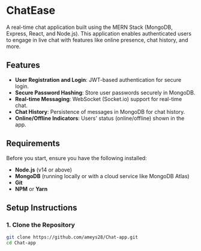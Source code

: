 # ChatEase

A real-time chat application built using the MERN Stack (MongoDB, Express, React, and Node.js). This application enables authenticated users to engage in live chat with features like online presence, chat history, and more.

## Features

- **User Registration and Login**: JWT-based authentication for secure login.
- **Secure Password Hashing**: Store user passwords securely in MongoDB.
- **Real-time Messaging**: WebSocket (Socket.io) support for real-time chat.
- **Chat History**: Persistence of messages in MongoDB for chat history.
- **Online/Offline Indicators**: Users' status (online/offline) shown in the app.

## Requirements

Before you start, ensure you have the following installed:

- **Node.js** (v14 or above)
- **MongoDB** (running locally or with a cloud service like MongoDB Atlas)
- **Git**
- **NPM** or **Yarn**

## Setup Instructions

### 1. Clone the Repository

```bash
git clone https://github.com/ameys28/Chat-app.git
cd Chat-app
